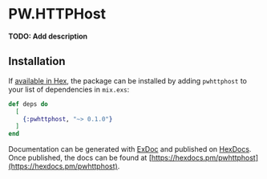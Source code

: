 # PW.HTTPHost

**TODO: Add description**

## Installation

If [available in Hex](https://hex.pm/docs/publish), the package can be installed
by adding `pwhttphost` to your list of dependencies in `mix.exs`:

```elixir
def deps do
  [
    {:pwhttphost, "~> 0.1.0"}
  ]
end
```

Documentation can be generated with [ExDoc](https://github.com/elixir-lang/ex_doc)
and published on [HexDocs](https://hexdocs.pm). Once published, the docs can
be found at [https://hexdocs.pm/pwhttphost](https://hexdocs.pm/pwhttphost).

